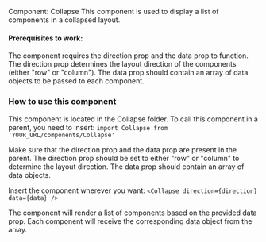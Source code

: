 Component: Collapse
This component is used to display a list of components in a collapsed layout.

#### Prerequisites to work:
The component requires the direction prop and the data prop to function. 
The direction prop determines the layout direction of the components (either "row" or "column"). 
The data prop should contain an array of data objects to be passed to each component.

### How to use this component
This component is located in the Collapse folder.
To call this component in a parent, you need to insert:
`import Collapse from 'YOUR_URL/components/Collapse'`

Make sure that the direction prop and the data prop are present in the parent. 
The direction prop should be set to either "row" or "column" to determine the layout direction. The data prop should contain an array of data objects.

Insert the component wherever you want:
`<Collapse direction={direction} data={data} />`

The component will render a list of components based on the provided data prop. Each component will receive the corresponding data object from the array.



